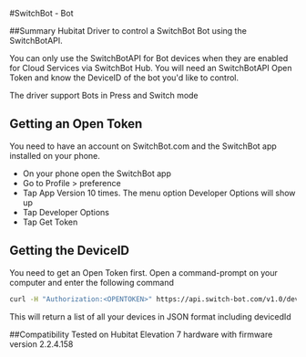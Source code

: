 #SwitchBot - Bot

##Summary
Hubitat Driver to control a SwitchBot Bot using the SwitchBotAPI.

You can only use the SwitchBotAPI for Bot devices when they are enabled for Cloud Services via SwitchBot Hub.
You will need an SwitchBotAPI Open Token and know the DeviceID of the bot you'd like to control.

The driver support Bots in Press and Switch mode

## Getting an Open Token
You need to have an account on SwitchBot.com and the SwitchBot app installed on your phone.
* On your phone open the SwitchBot app
* Go to Profile > preference
* Tap App Version 10 times. The menu option Developer Options will show up
* Tap Developer Options
* Tap Get Token

## Getting the DeviceID
You need to get an Open Token first.
Open a command-prompt on your computer and enter the following command
```bash
curl -H "Authorization:<OPENTOKEN>" https://api.switch-bot.com/v1.0/devices
```
This will return a list of all your devices in JSON format including devicedId

##Compatibility
Tested on Hubitat Elevation 7 hardware with firmware version 2.2.4.158
